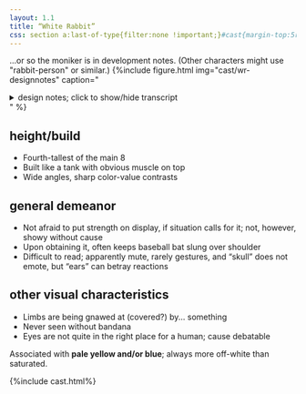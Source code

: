 ```yaml
---
layout: 1.1
title: “White Rabbit”
css: section a:last-of-type{filter:none !important;}#cast{margin-top:5rem;}
---
```

...or so the moniker is in development notes. (Other characters might use "rabbit-person" or similar.)
{%include figure.html
	img="cast/wr-designnotes"
	caption="<details><summary>design notes; click to show/hide transcript</summary><ul><li>strongest one here and knows it</li><li>oddly plain; missing something?</li></ul>
		<details class='imgdesc wrap castdesc'><summary>written description</summary>Medium-tall-ish, mostly dark-skinned (sans whitish fade at the limbs), heavy build. By default, wears a pale yellow T-shirt, cargo shorts, and tan shoes; clothes are frayed at the edges. Standout trait: Where a human head would be is an exaggerated rabbit skull with long teeth, big eye sockets, and two “ears” extending from the back of the head. A black bandana covers the “jawline” and part of the neck.</details>
		<ul><li>[“skull”-teeth are] curved back</li><li>bandana [under “skull”]; base of “ears” is covered</li><li>eye only somewhat seen</li><li>defined muscle</li><li>[clothing has] frayed edges</li></ul></details>"
%}

## height/build
- Fourth-tallest of the main 8
- Built like a tank with obvious muscle on top
- Wide angles, sharp color-value contrasts

## general demeanor
- Not afraid to put strength on display, if situation calls for it; not, however, showy without cause
- Upon obtaining it, often keeps baseball bat slung over shoulder
- Difficult to read; apparently mute, rarely gestures, and “skull” does not emote, but “ears” can betray reactions

## other visual characteristics
- Limbs are being gnawed at (covered?) by... something
- Never seen without bandana
- Eyes are not quite in the right place for a human; cause debatable

Associated with <b>pale yellow and/or blue</b>; always more off-white than saturated.

{%include cast.html%}